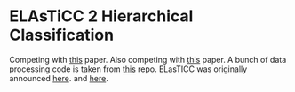 # ELAsTiCC 2 Hierarchical Classification

Competing with [this](https://arxiv.org/abs/2501.01496) paper. Also competing 
with [this](https://arxiv.org/abs/2502.18558) paper. A bunch of data processing code is taken from [this](https://github.com/uiucsn/ELAsTiCC-Classification?tab=readme-ov-file) 
repo. ELasTICC was originally announced [here](https://baas.aas.org/pub/2023n2i358p04/release/1).
and [here](https://baas.aas.org/pub/2023n2i117p01/release/1).


